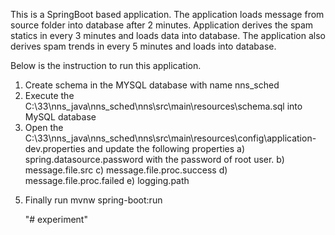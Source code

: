 This is a SpringBoot based application.
The application loads message from source folder into database after 2 minutes.
Application derives the spam statics in every 3 minutes and loads data into database.
The application also derives spam trends in every 5 minutes and loads into database.

Below is the instruction to run this application.

1. Create schema in the MYSQL database with name nns_sched
2. Execute the C:\33\nns_java\nns_sched\nns\src\main\resources\schema.sql into MySQL database
3. Open the C:\33\nns_java\nns_sched\nns\src\main\resources\config\application-dev.properties 
   and update the following properties 
   a) spring.datasource.password with the password of root user.
   b) message.file.src 
   c) message.file.proc.success
   d) message.file.proc.failed
   e) logging.path
5) Finally run mvnw spring-boot:run


   
   "# experiment" 
